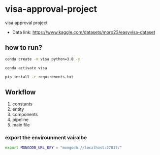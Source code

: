 # visa-approval-project
visa approval project

- Data link: https://www.kaggle.com/datasets/moro23/easyvisa-dataset

## how to run?


   ```bash
   conda create -n visa python=3.8 -y
   ```

   ```bash
   conda activate visa
   ```

   ```bash
   pip install -r requirements.txt
   ```


## Workflow

1. constants
2. entity
3. components
4. pipeline
5. main file

### export the envirounment vairalbe

```bash
export MONGODB_URL_KEY = "mongodb://localhost:27017/"
```